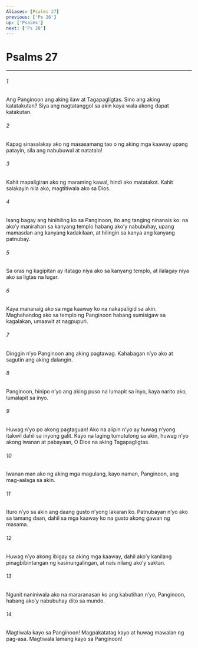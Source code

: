 ```yaml
---
Aliases: [Psalms 27]
previous: ['Ps 26']
up: ['Psalms']
next: ['Ps 28']
---
```

# Psalms 27

***

###### 1
Ang Panginoon ang aking ilaw at Tagapagligtas. Sino ang aking katatakutan? Siya ang nagtatanggol sa akin kaya wala akong dapat katakutan. 

###### 2
Kapag sinasalakay ako ng masasamang tao o ng aking mga kaaway upang patayin, sila ang nabubuwal at natatalo! 

###### 3
Kahit mapaligiran ako ng maraming kawal, hindi ako matatakot. Kahit salakayin nila ako, magtitiwala ako sa Dios. 

###### 4
Isang bagay ang hinihiling ko sa Panginoon, ito ang tanging ninanais ko: na akoʼy manirahan sa kanyang templo habang akoʼy nabubuhay, upang mamasdan ang kanyang kadakilaan, at hilingin sa kanya ang kanyang patnubay. 

###### 5
Sa oras ng kagipitan ay itatago niya ako sa kanyang templo, at ilalagay niya ako sa ligtas na lugar. 

###### 6
Kaya mananaig ako sa mga kaaway ko na nakapaligid sa akin. Maghahandog ako sa templo ng Panginoon habang sumisigaw sa kagalakan, umaawit at nagpupuri. 

###### 7
Dinggin nʼyo Panginoon ang aking pagtawag. Kahabagan nʼyo ako at sagutin ang aking dalangin. 

###### 8
Panginoon, hinipo nʼyo ang aking puso na lumapit sa inyo, kaya narito ako, lumalapit sa inyo. 

###### 9
Huwag nʼyo po akong pagtaguan! Ako na alipin nʼyo ay huwag nʼyong itakwil dahil sa inyong galit. Kayo na laging tumutulong sa akin, huwag nʼyo akong iwanan at pabayaan, O Dios na aking Tagapagligtas. 

###### 10
Iwanan man ako ng aking mga magulang, kayo naman, Panginoon, ang mag-aalaga sa akin. 

###### 11
Ituro nʼyo sa akin ang daang gusto nʼyong lakaran ko. Patnubayan nʼyo ako sa tamang daan, dahil sa mga kaaway ko na gusto akong gawan ng masama. 

###### 12
Huwag nʼyo akong ibigay sa aking mga kaaway, dahil akoʼy kanilang pinagbibintangan ng kasinungalingan, at nais nilang akoʼy saktan. 

###### 13
Ngunit naniniwala ako na mararanasan ko ang kabutihan nʼyo, Panginoon, habang akoʼy nabubuhay dito sa mundo. 

###### 14
Magtiwala kayo sa Panginoon! Magpakatatag kayo at huwag mawalan ng pag-asa. Magtiwala lamang kayo sa Panginoon!
